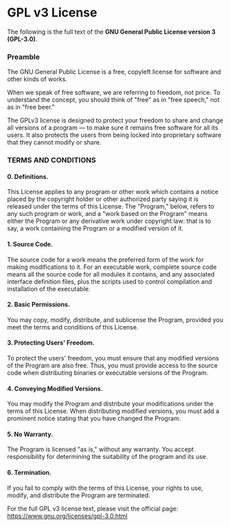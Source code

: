 # GPL v3 License

The following is the full text of the **GNU General Public License version 3 (GPL-3.0)**.

### Preamble

The GNU General Public License is a free, copyleft license for software and other kinds of works.

When we speak of free software, we are referring to freedom, not price. To understand the concept, you should think of "free" as in "free speech," not as in "free beer."

The GPLv3 license is designed to protect your freedom to share and change all versions of a program — to make sure it remains free software for all its users. It also protects the users from being locked into proprietary software that they cannot modify or share.

### TERMS AND CONDITIONS

#### 0. Definitions.

This License applies to any program or other work which contains a notice placed by the copyright holder or other authorized party saying it is released under the terms of this License. The "Program," below, refers to any such program or work, and a "work based on the Program" means either the Program or any derivative work under copyright law: that is to say, a work containing the Program or a modified version of it.

#### 1. Source Code.

The source code for a work means the preferred form of the work for making modifications to it. For an executable work, complete source code means all the source code for all modules it contains, and any associated interface definition files, plus the scripts used to control compilation and installation of the executable.

#### 2. Basic Permissions.

You may copy, modify, distribute, and sublicense the Program, provided you meet the terms and conditions of this License.

#### 3. Protecting Users' Freedom.

To protect the users' freedom, you must ensure that any modified versions of the Program are also free. Thus, you must provide access to the source code when distributing binaries or executable versions of the Program.

#### 4. Conveying Modified Versions.

You may modify the Program and distribute your modifications under the terms of this License. When distributing modified versions, you must add a prominent notice stating that you have changed the Program.

#### 5. No Warranty.

The Program is licensed "as is," without any warranty. You accept responsibility for determining the suitability of the program and its use.

#### 6. Termination.

If you fail to comply with the terms of this License, your rights to use, modify, and distribute the Program are terminated.

For the full GPL v3 license text, please visit the official page: https://www.gnu.org/licenses/gpl-3.0.html

